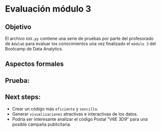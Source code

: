 # Evaluación módulo 3

## Objetivo 
El archivo `XXX.py` contiene una serie de pruebas por parte del profesorado de `Adalab` para evaluar los conocimientos una vez finalizado el `módulo 3` del Bootcamp de Data Analytics.

## Aspectos formales


## Prueba:



## Next steps:
- Crear un código más `eficiente` y `sencillo`.
- Generar `visualizaciones` atractivas e interactivas de los datos.
- Podría ser interesante analizar el código Postal "V6E 3D9" para una posible campaña publicitaria.


